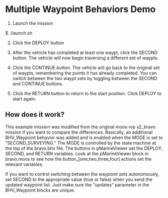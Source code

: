 Multiple Waypoint Behaviors Demo
==================================

1) Launch the mission

$ ./launch.sh

2) Click the DEPLOY button

3) After the vehicle has completed at least one waypt, click the SECOND
button. The vehicle will now begin traversing a different set of waypts.

4) Click the CONTINUE button. The vehicle will go back to the original set of
waypts, remembering the points it has already completed. You can switch between
the two waypt sets by toggling between the SECOND and CONTINUE buttons.

5) Click the RETURN button to return to the start position. Click DEPLOY to
start again.

How does it work?
------------------

This example mission was modified from the original moos-ivp s2_bravo mission
if you want to compare the differences. Basically, an additional BHV_Waypoint
behavior was added and is enabled when the MODE is set to "SECOND_SURVEYING."
The MODE is controlled by the state machine at the top of the bravo.bhv
file. The buttons in pMarineViewer set the DEPLOY, SECOND, and RETURN
variables. Look at the pMarineViewer block in bravo.moos to see how the
button_[one,two,three,four] actions set the relevant variables.

If you want to control switching between the waypoint sets autonomously, set
SECOND to the appropriate value (true or false) when you send the updated
waypoint list. Just make sure the "updates" parameter in the BHV_Waypoint
blocks are unique.

